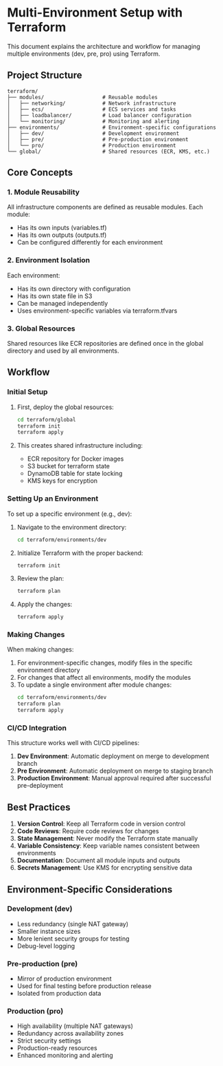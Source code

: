 # Multi-Environment Setup with Terraform

This document explains the architecture and workflow for managing multiple environments (dev, pre, pro) using Terraform.

## Project Structure

```
terraform/
├── modules/                   # Reusable modules
│   ├── networking/            # Network infrastructure
│   ├── ecs/                   # ECS services and tasks
│   ├── loadbalancer/          # Load balancer configuration
│   └── monitoring/            # Monitoring and alerting
├── environments/              # Environment-specific configurations
│   ├── dev/                   # Development environment
│   ├── pre/                   # Pre-production environment
│   └── pro/                   # Production environment
└── global/                    # Shared resources (ECR, KMS, etc.)
```

## Core Concepts

### 1. Module Reusability

All infrastructure components are defined as reusable modules. Each module:
- Has its own inputs (variables.tf)
- Has its own outputs (outputs.tf)
- Can be configured differently for each environment

### 2. Environment Isolation

Each environment:
- Has its own directory with configuration
- Has its own state file in S3
- Can be managed independently
- Uses environment-specific variables via terraform.tfvars

### 3. Global Resources

Shared resources like ECR repositories are defined once in the global directory and used by all environments.

## Workflow

### Initial Setup

1. First, deploy the global resources:
   ```bash
   cd terraform/global
   terraform init
   terraform apply
   ```

2. This creates shared infrastructure including:
   - ECR repository for Docker images
   - S3 bucket for terraform state
   - DynamoDB table for state locking
   - KMS keys for encryption

### Setting Up an Environment

To set up a specific environment (e.g., dev):

1. Navigate to the environment directory:
   ```bash
   cd terraform/environments/dev
   ```

2. Initialize Terraform with the proper backend:
   ```bash
   terraform init
   ```

3. Review the plan:
   ```bash
   terraform plan
   ```

4. Apply the changes:
   ```bash
   terraform apply
   ```

### Making Changes

When making changes:

1. For environment-specific changes, modify files in the specific environment directory
2. For changes that affect all environments, modify the modules
3. To update a single environment after module changes:
   ```bash
   cd terraform/environments/dev
   terraform plan
   terraform apply
   ```

### CI/CD Integration

This structure works well with CI/CD pipelines:

1. **Dev Environment**: Automatic deployment on merge to development branch
2. **Pre Environment**: Automatic deployment on merge to staging branch
3. **Production Environment**: Manual approval required after successful pre-deployment

## Best Practices

1. **Version Control**: Keep all Terraform code in version control
2. **Code Reviews**: Require code reviews for changes
3. **State Management**: Never modify the Terraform state manually
4. **Variable Consistency**: Keep variable names consistent between environments
5. **Documentation**: Document all module inputs and outputs
6. **Secrets Management**: Use KMS for encrypting sensitive data

## Environment-Specific Considerations

### Development (dev)
- Less redundancy (single NAT gateway)
- Smaller instance sizes
- More lenient security groups for testing
- Debug-level logging

### Pre-production (pre)
- Mirror of production environment
- Used for final testing before production release
- Isolated from production data

### Production (pro)
- High availability (multiple NAT gateways)
- Redundancy across availability zones
- Strict security settings
- Production-ready resources
- Enhanced monitoring and alerting
